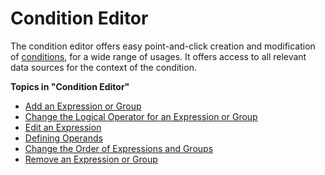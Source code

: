 # Condition Editor

The condition editor offers easy point-and-click creation and modification of [conditions](../conditions.md), for a wide range of usages. It offers access to all relevant data sources for the context of the condition.

**Topics in "Condition Editor"**
* [Add an Expression or Group](condition-editor/add-an-expression-or-group.md)
* [Change the Logical Operator for an Expression or Group](condition-editor/change-the-logical-operator-for-an-expression-or-group.md)
* [Edit an Expression](condition-editor/edit-an-expression.md)
* [Defining Operands](condition-editor/defining-operands.md)
* [Change the Order of Expressions and Groups](condition-editor/change-the-order-of-expressions-and-groups.md)
* [Remove an Expression or Group](condition-editor/remove-an-expression-or-group.md)